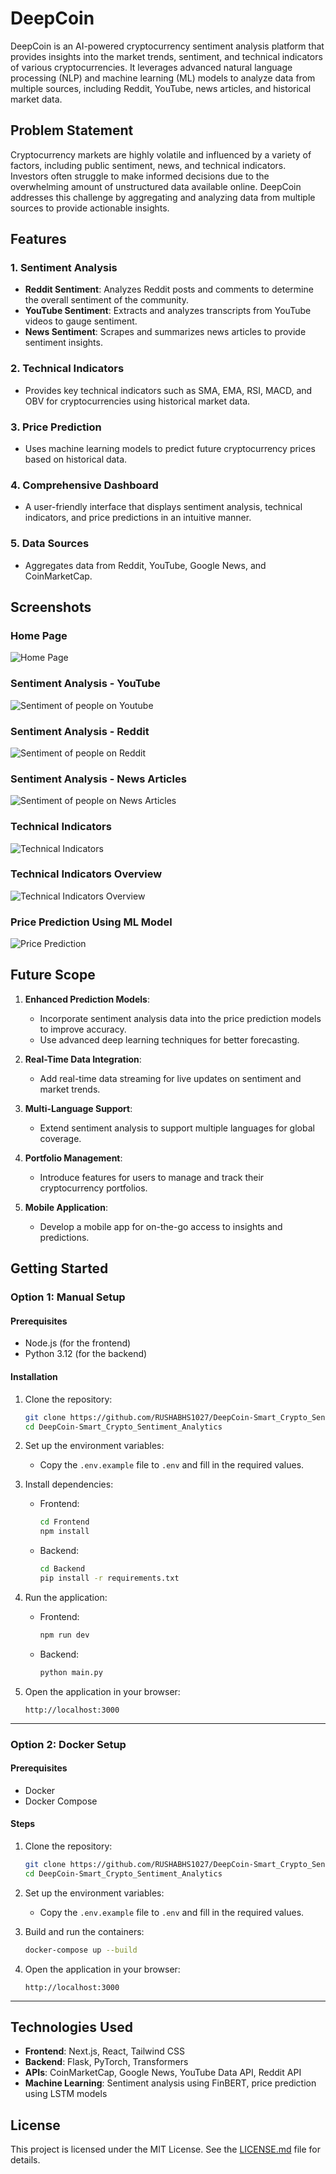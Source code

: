 # DeepCoin

DeepCoin is an AI-powered cryptocurrency sentiment analysis platform that provides insights into the market trends, sentiment, and technical indicators of various cryptocurrencies. It leverages advanced natural language processing (NLP) and machine learning (ML) models to analyze data from multiple sources, including Reddit, YouTube, news articles, and historical market data.

## Problem Statement

Cryptocurrency markets are highly volatile and influenced by a variety of factors, including public sentiment, news, and technical indicators. Investors often struggle to make informed decisions due to the overwhelming amount of unstructured data available online. DeepCoin addresses this challenge by aggregating and analyzing data from multiple sources to provide actionable insights.

## Features

### 1. Sentiment Analysis
- **Reddit Sentiment**: Analyzes Reddit posts and comments to determine the overall sentiment of the community.
- **YouTube Sentiment**: Extracts and analyzes transcripts from YouTube videos to gauge sentiment.
- **News Sentiment**: Scrapes and summarizes news articles to provide sentiment insights.

### 2. Technical Indicators
- Provides key technical indicators such as SMA, EMA, RSI, MACD, and OBV for cryptocurrencies using historical market data.

### 3. Price Prediction
- Uses machine learning models to predict future cryptocurrency prices based on historical data.

### 4. Comprehensive Dashboard
- A user-friendly interface that displays sentiment analysis, technical indicators, and price predictions in an intuitive manner.

### 5. Data Sources
- Aggregates data from Reddit, YouTube, Google News, and CoinMarketCap.

## Screenshots

### Home Page
![Home Page](./assets/Homepage_Summary.jpeg)

### Sentiment Analysis - YouTube
![Sentiment of people on Youtube](./assets/Youtube_Scrape.jpeg)

### Sentiment Analysis - Reddit
![Sentiment of people on Reddit](./assets/Reddit_Scrape.jpeg)

### Sentiment Analysis - News Articles
![Sentiment of people on News Articles](./assets/News_Articles.jpeg)

### Technical Indicators
![Technical Indicators](./assets/Technical_Indicators.jpeg)

### Technical Indicators Overview
![Technical Indicators Overview](./assets/Technical_Indicators_Overview.jpeg)

### Price Prediction Using ML Model
![Price Prediction](./assets/ML_Prediction.jpeg)

## Future Scope

1. **Enhanced Prediction Models**:
   - Incorporate sentiment analysis data into the price prediction models to improve accuracy.
   - Use advanced deep learning techniques for better forecasting.

2. **Real-Time Data Integration**:
   - Add real-time data streaming for live updates on sentiment and market trends.

3. **Multi-Language Support**:
   - Extend sentiment analysis to support multiple languages for global coverage.

4. **Portfolio Management**:
   - Introduce features for users to manage and track their cryptocurrency portfolios.

5. **Mobile Application**:
   - Develop a mobile app for on-the-go access to insights and predictions.

## Getting Started

### Option 1: Manual Setup

#### Prerequisites
- Node.js (for the frontend)
- Python 3.12 (for the backend)

#### Installation

1. Clone the repository:
   ```bash
   git clone https://github.com/RUSHABHS1027/DeepCoin-Smart_Crypto_Sentiment_Analytics.git
   cd DeepCoin-Smart_Crypto_Sentiment_Analytics
   ```

2. Set up the environment variables:
   - Copy the `.env.example` file to `.env` and fill in the required values.

3. Install dependencies:
   - Frontend:
     ```bash
     cd Frontend
     npm install
     ```
   - Backend:
     ```bash
     cd Backend
     pip install -r requirements.txt
     ```

4. Run the application:
   - Frontend:
     ```bash
     npm run dev
     ```
   - Backend:
     ```bash
     python main.py
     ```

5. Open the application in your browser:
   ```
   http://localhost:3000
   ```

---

### Option 2: Docker Setup

#### Prerequisites
- Docker
- Docker Compose

#### Steps

1. Clone the repository:
   ```bash
   git clone https://github.com/RUSHABHS1027/DeepCoin-Smart_Crypto_Sentiment_Analytics.git
   cd DeepCoin-Smart_Crypto_Sentiment_Analytics
   ```

2. Set up the environment variables:
   - Copy the `.env.example` file to `.env` and fill in the required values.

3. Build and run the containers:
   ```bash
   docker-compose up --build
   ```

4. Open the application in your browser:
   ```
   http://localhost:3000
   ```

---

## Technologies Used

- **Frontend**: Next.js, React, Tailwind CSS
- **Backend**: Flask, PyTorch, Transformers
- **APIs**: CoinMarketCap, Google News, YouTube Data API, Reddit API
- **Machine Learning**: Sentiment analysis using FinBERT, price prediction using LSTM models

## License

This project is licensed under the MIT License. See the [LICENSE.md](LICENSE.md) file for details.
